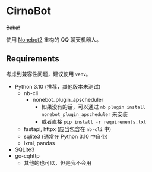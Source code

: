 # CirnoBot

~~Baka!~~

使用 [Nonebot2](https://nb2.baka.icu/) 重构的 QQ 聊天机器人。

## Requirements

考虑到兼容性问题，建议使用 `venv`。

- Python 3.10 (推荐，其他版本未测试)
	- nb-cli
		- nonebot_plugin_apscheduler
			- 如果没有的话，可以通过 `nb plugin install nonebot_plugin_apscheduler` 来安装
			- 或者直接 `pip install -r requirements.txt`
	- fastapi, httpx (应当包含在 `nb-cli` 中)
	- sqlite3 (通常在 Python 3.10 中自带)
	- lxml, pandas
- SQLite3
- go-cqhttp
  - 其他的也可以，但是我不会用